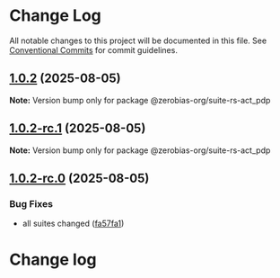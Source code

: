 # Change Log

All notable changes to this project will be documented in this file.
See [Conventional Commits](https://conventionalcommits.org) for commit guidelines.

## [1.0.2](https://github.com/zerobias-org/suite/compare/@zerobias-org/suite-rs-act_pdp@1.0.2-rc.1...@zerobias-org/suite-rs-act_pdp@1.0.2) (2025-08-05)

**Note:** Version bump only for package @zerobias-org/suite-rs-act_pdp





## [1.0.2-rc.1](https://github.com/zerobias-org/suite/compare/@zerobias-org/suite-rs-act_pdp@1.0.2-rc.0...@zerobias-org/suite-rs-act_pdp@1.0.2-rc.1) (2025-08-05)

**Note:** Version bump only for package @zerobias-org/suite-rs-act_pdp





## [1.0.2-rc.0](https://github.com/zerobias-org/suite/compare/@zerobias-org/suite-rs-act_pdp@1.0.1...@zerobias-org/suite-rs-act_pdp@1.0.2-rc.0) (2025-08-05)


### Bug Fixes

* all suites changed ([fa57fa1](https://github.com/zerobias-org/suite/commit/fa57fa1af7628003297df46b2d7740fe95bd2666))





# Change log
